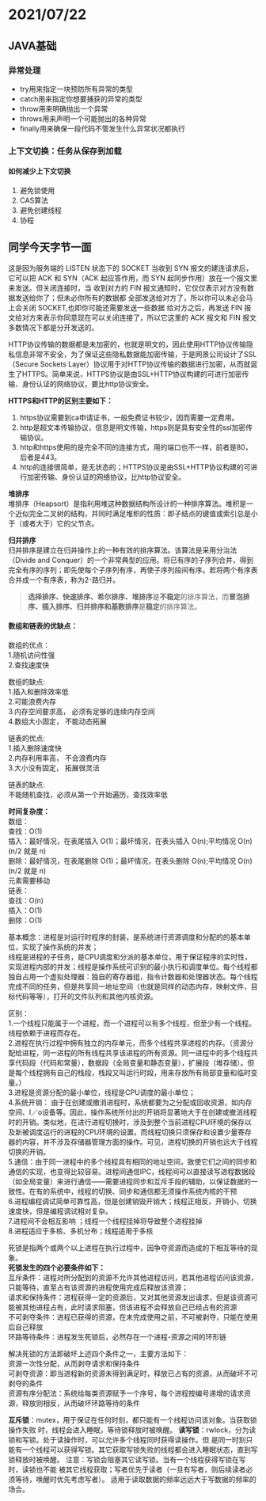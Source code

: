# 2021/07/22

## JAVA基础
### 异常处理
- try用来指定一块预防所有异常的类型  
- catch用来指定你想要捕获的异常的类型  
- throw用来明确抛出一个异常  
- throws用来声明一个可能抛出的各种异常  
- finally用来确保一段代码不管发生什么异常状况都执行 

### 上下文切换：任务从保存到加载  
#### 如何减少上下文切换  
1. 避免锁使用  
2. CAS算法  
3. 避免创建线程  
4. 协程  



## 同学今天字节一面  

这是因为服务端的 LISTEN 状态下的 SOCKET 当收到 SYN 报文的建连请求后，它可以把 ACK 和 SYN（ACK 起应答作用，而 SYN 起同步作用）放在一个报文里来发送。但关闭连接时，当 收到对方的 FIN 报文通知时，它仅仅表示对方没有数据发送给你了；但未必你所有的数据都 全部发送给对方了，所以你可以未必会马上会关闭 SOCKET,也即你可能还需要发送一些数据 给对方之后，再发送 FIN 报文给对方来表示你同意现在可以关闭连接了，所以它这里的 ACK 报文和 FIN 报文多数情况下都是分开发送的。  

  
  
HTTP协议传输的数据都是未加密的，也就是明文的，因此使用HTTP协议传输隐私信息非常不安全，为了保证这些隐私数据能加密传输，于是网景公司设计了SSL（Secure Sockets Layer）协议用于对HTTP协议传输的数据进行加密，从而就诞生了HTTPS。简单来说，HTTPS协议是由SSL+HTTP协议构建的可进行加密传输、身份认证的网络协议，要比http协议安全。  

**HTTPS和HTTP的区别主要如下：**  
1. https协议需要到ca申请证书，一般免费证书较少，因而需要一定费用。  
2. http是超文本传输协议，信息是明文传输，https则是具有安全性的ssl加密传输协议。  
3. http和https使用的是完全不同的连接方式，用的端口也不一样，前者是80，后者是443。  
4. http的连接很简单，是无状态的；HTTPS协议是由SSL+HTTP协议构建的可进行加密传输、身份认证的网络协议，比http协议安全。    


**堆排序**  
堆排序（Heapsort）是指利用堆这种数据结构所设计的一种排序算法。堆积是一个近似完全二叉树的结构，并同时满足堆积的性质：即子结点的键值或索引总是小于（或者大于）它的父节点。  
  
  
**归并排序**  
归并排序是建立在归并操作上的一种有效的排序算法。该算法是采用分治法（Divide and Conquer）的一个非常典型的应用。将已有序的子序列合并，得到完全有序的序列；即先使每个子序列有序，再使子序列段间有序。若将两个有序表合并成一个有序表，称为2-路归并。  
  
>**选择排序、快速排序、希尔排序、堆排序**是**不稳定**的排序算法，而**冒泡排序、插入排序、归并排序和基数排序**是**稳定**的排序算法。  

#### 数组和链表的优缺点：  
数组的优点：  
1.随机访问性强  
2.查找速度快  

数组的缺点:  
1.插入和删除效率低  
2.可能浪费内存  
3.内存空间要求高， 必须有足够的连续内存空间  
4.数组大小固定， 不能动态拓展  
  
链表的优点:  
1.插入删除速度快  
2.内存利用率高， 不会浪费内存   
3.大小没有固定， 拓展很灵活   
  
链表的缺点:  
不能随机查找，必须从第一个开始遍历，查找效率低  
  
**时间复杂度：**     
数组：  
查找：O(1)  
插入：最好情况，在表尾插入 O(1)；最坏情况，在表头插入 O(n);平均情况 O(n)(n/2 就是 n)  
删除：最好情况，在表尾删除 O(1)；最坏情况，在表头删除 O(n);平均情况 O(n)(n/2 就是 n)  
元素需要移动  
链表：  
查找：O(n)  
插入：O(1)  
删除：O(1)  


基本概念：进程是对运行时程序的封装，是系统进行资源调度和分配的的基本单位，实现了操作系统的并发；  
线程是进程的子任务，是CPU调度和分派的基本单位，用于保证程序的实时性，实现进程内部的并发；线程是操作系统可识别的最小执行和调度单位。每个线程都独自占用一个虚拟处理器：独自的寄存器组，指令计数器和处理器状态。每个线程完成不同的任务，但是共享同一地址空间（也就是同样的动态内存，映射文件，目标代码等等），打开的文件队列和其他内核资源。  

区别：  
1.一个线程只能属于一个进程，而一个进程可以有多个线程，但至少有一个线程。线程依赖于进程而存在。  
2.进程在执行过程中拥有独立的内存单元，而多个线程共享进程的内存。（资源分配给进程，同一进程的所有线程共享该进程的所有资源。同一进程中的多个线程共享代码段（代码和常量），数据段（全局变量和静态变量），扩展段（堆存储）。但是每个线程拥有自己的栈段，栈段又叫运行时段，用来存放所有局部变量和临时变量。）  
3.进程是资源分配的最小单位，线程是CPU调度的最小单位；  
4.系统开销： 由于在创建或撤消进程时，系统都要为之分配或回收资源，如内存空间、I／o设备等。因此，操作系统所付出的开销将显著地大于在创建或撤消线程时的开销。类似地，在进行进程切换时，涉及到整个当前进程CPU环境的保存以及新被调度运行的进程的CPU环境的设置。而线程切换只须保存和设置少量寄存器的内容，并不涉及存储器管理方面的操作。可见，进程切换的开销也远大于线程切换的开销。  
5.通信：由于同一进程中的多个线程具有相同的地址空间，致使它们之间的同步和通信的实现，也变得比较容易。进程间通信IPC，线程间可以直接读写进程数据段（如全局变量）来进行通信——需要进程同步和互斥手段的辅助，以保证数据的一致性。在有的系统中，线程的切换、同步和通信都无须操作系统内核的干预  
6.进程编程调试简单可靠性高，但是创建销毁开销大；线程正相反，开销小，切换速度快，但是编程调试相对复杂。  
7.进程间不会相互影响 ；线程一个线程挂掉将导致整个进程挂掉  
8.进程适应于多核、多机分布；线程适用于多核  

  
死锁是指两个或两个以上进程在执行过程中，因争夺资源而造成的下相互等待的现象。  
**死锁发生的四个必要条件如下：**  
互斥条件：进程对所分配到的资源不允许其他进程访问，若其他进程访问该资源，只能等待，直至占有该资源的进程使用完成后释放该资源；  
请求和保持条件：进程获得一定的资源后，又对其他资源发出请求，但是该资源可能被其他进程占有，此时请求阻塞，但该进程不会释放自己已经占有的资源  
不可剥夺条件：进程已获得的资源，在未完成使用之前，不可被剥夺，只能在使用后自己释放  
环路等待条件：进程发生死锁后，必然存在一个进程-资源之间的环形链  
  
解决死锁的方法即破坏上述四个条件之一，主要方法如下：  
资源一次性分配，从而剥夺请求和保持条件  
可剥夺资源：即当进程新的资源未得到满足时，释放已占有的资源，从而破坏不可剥夺的条件  
资源有序分配法：系统给每类资源赋予一个序号，每个进程按编号递增的请求资源，释放则相反，从而破坏环路等待的条件  
  
  **互斥锁**：mutex，用于保证在任何时刻，都只能有一个线程访问该对象。当获取锁操作失败 时，线程会进入睡眠，等待锁释放时被唤醒。
  **读写锁**：rwlock，分为读锁和写锁。处于读操作时，可以允许多个线程同时获得读操作。但 是同一时刻只能有一个线程可以获得写锁。其它获取写锁失败的线程都会进入睡眠状态，直到写 锁释放时被唤醒。 注意：写锁会阻塞其它读写锁。当有一个线程获得写锁在写时，读锁也不能 被其它线程获取；写者优先于读者（一旦有写者，则后续读者必须等待，唤醒时优先考虑写者）。 适用于读取数据的频率远远大于写数据的频率的场合。
